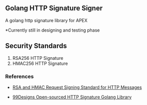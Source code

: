 ## Golang HTTP Signature Signer

A golang http signature library for APEX 

*Currently still in designing and testing phase

## Security Standards

1. RSA256 HTTP Signature
2. HMAC256 HTTP Signature

### References
+ [RSA and HMAC Request Signing Standard for HTTP Messages](http://tools.ietf.org/html/draft-cavage-http-signatures-09)

+ [99Designs Open-sourced HTTP Signature Golang Library](https://github.com/99designs/httpsignatures-go)

